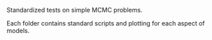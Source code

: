 Standardized tests on simple MCMC problems. 

Each folder contains standard scripts and plotting for each aspect of models. 